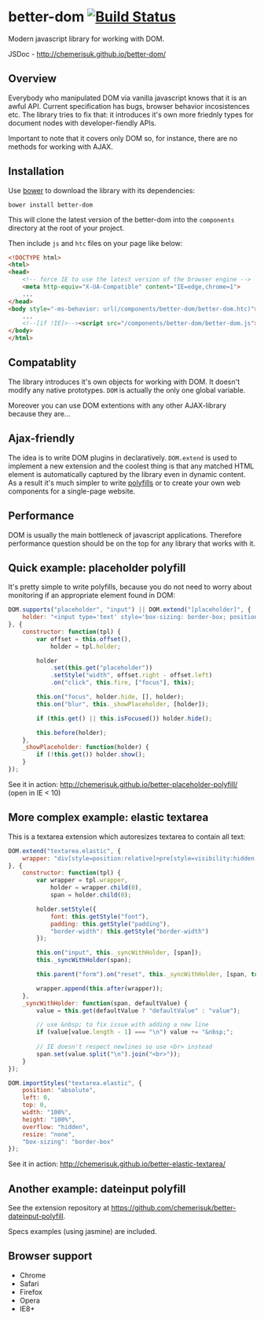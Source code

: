 better-dom [![Build Status](https://api.travis-ci.org/chemerisuk/better-dom.png?branch=master)](http://travis-ci.org/chemerisuk/better-dom)
==========
Modern javascript library for working with DOM. 

JSDoc - http://chemerisuk.github.io/better-dom/

Overview
--------
Everybody who manipulated DOM via vanilla javascript knows that it is an awful API. Current specification has bugs, browser behavior incosistences etc. The library tries to fix that: it introduces it's own more friednly types for document nodes with developer-fiendly APIs.

Important to note that it covers only DOM so, for instance, there are no methods for working with AJAX.

Installation
------------
Use [bower](http://bower.io/) to download the library with its dependencies:

    bower install better-dom

This will clone the latest version of the better-dom into the `components` directory at the root of your project.

Then include `js` and `htc` files on your page like below:

```html
<!DOCTYPE html>
<html>
<head>
    <!-- force IE to use the latest version of the browser engine -->
    <meta http-equiv="X-UA-Compatible" content="IE=edge,chrome=1">
    ...    
</head>
<body style="-ms-behavior: url(/components/better-dom/better-dom.htc)">
    ...
    <!--[if !IE]>--><script src="/components/better-dom/better-dom.js"></script><!--<![endif]-->    
</body>
</html>
```

Compatablity
------------
The library introduces it's own objects for working with DOM. It doesn't modify any native prototypes. `DOM` is actually the only one global variable.

Moreover you can use DOM extentions with any other AJAX-library because they are...

Ajax-friendly
-------------
The idea is to write DOM plugins in declaratively. `DOM.extend` is used to implement a new extension and the coolest thing is that any matched HTML element is automatically captured by the library even in dynamic content. As a result it's much simpler to write [polyfills](#quick-example-placeholder-polyfill) or to create your own web components for a single-page website.

Performance
-----------
DOM is usually the main bottleneck of javascript applications. Therefore performance question should be on the top for any library that works with it.

Quick example: placeholder polyfill
-----------------------------------
It's pretty simple to write polyfills, because you do not need to worry about monitoring if an appropriate element found in DOM:

```js
DOM.supports("placeholder", "input") || DOM.extend("[placeholder]", {
    holder: "<input type='text' style='box-sizing: border-box; position: absolute; color: graytext; background: none no-repeat 0 0; border-color: transparent'/>"
}, {
    constructor: function(tpl) {
        var offset = this.offset(),
            holder = tpl.holder;

        holder
            .set(this.get("placeholder"))
            .setStyle("width", offset.right - offset.left)
            .on("click", this.fire, ["focus"], this);

        this.on("focus", holder.hide, [], holder);
        this.on("blur", this._showPlaceholder, [holder]);

        if (this.get() || this.isFocused()) holder.hide();

        this.before(holder);
    },
    _showPlaceholder: function(holder) {
        if (!this.get()) holder.show();
    }
});
```

See it in action: http://chemerisuk.github.io/better-placeholder-polyfill/ (open in IE < 10)

More complex example: elastic textarea
--------------------------------------
This is a textarea extension which autoresizes textarea to contain all text:

```js
DOM.extend("textarea.elastic", {
    wrapper: "div[style=position:relative]>pre[style=visibility:hidden;margin:0;border-style:solid]>span[style=display:inline-block;white-space:pre-wrap]"
}, {
    constructor: function(tpl) {
        var wrapper = tpl.wrapper,
            holder = wrapper.child(0),
            span = holder.child(0);

        holder.setStyle({
            font: this.getStyle("font"),
            padding: this.getStyle("padding"),
            "border-width": this.getStyle("border-width")
        });

        this.on("input", this._syncWithHolder, [span]);
        this._syncWithHolder(span);

        this.parent("form").on("reset", this._syncWithHolder, [span, true], this);

        wrapper.append(this.after(wrapper));
    },
    _syncWithHolder: function(span, defaultValue) {
        value = this.get(defaultValue ? "defaultValue" : "value");

        // use &nbsp; to fix issue with adding a new line
        if (value[value.length - 1] === "\n") value += "&nbsp;";
        
        // IE doesn't respect newlines so use <br> instead
        span.set(value.split("\n").join("<br>"));
    }
});

DOM.importStyles("textarea.elastic", {
    position: "absolute",
    left: 0,
    top: 0,
    width: "100%",
    height: "100%",
    overflow: "hidden",
    resize: "none",
    "box-sizing": "border-box"
});
```
See it in action: http://chemerisuk.github.io/better-elastic-textarea/

Another example: dateinput polyfill
-----------------------------------
See the extension repository at https://github.com/chemerisuk/better-dateinput-polyfill.

Specs examples (using jasmine) are included.

Browser support
---------------
* Chrome
* Safari
* Firefox
* Opera
* IE8+
